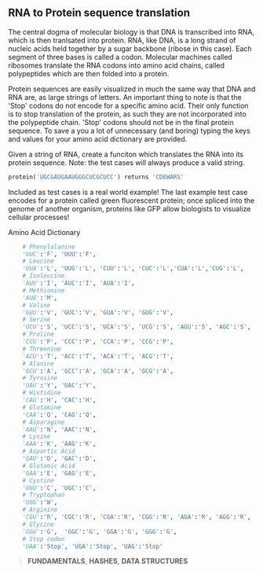 ## RNA to Protein sequence translation

The central dogma of molecular biology is that DNA is transcribed into RNA, which is then tranlsated into protein. RNA, like DNA, is a long strand of nucleic acids held together by a sugar backbone (ribose in this case). Each segment of three bases is called a codon. Molecular machines called ribosomes translate the RNA codons into amino acid chains, called polypeptides which are then folded into a protein.

Protein sequences are easily visualized in much the same way that DNA and RNA are, as large strings of letters. An important thing to note is that the 'Stop' codons do not encode for a specific amino acid. Their only function is to stop translation of the protein, as such they are not incorporated into the polypeptide chain. 'Stop' codons should not be in the final protein sequence. To save a you a lot of unnecessary (and boring) typing the keys and values for your amino acid dictionary are provided.

Given a string of RNA, create a funciton which translates the RNA into its protein sequence. Note: the test cases will always produce a valid string.
```python
protein('UGCGAUGAAUGGGCUCGCUCC') returns 'CDEWARS'
```

Included as test cases is a real world example! The last example test case encodes for a protein called green fluorescent protein; once spliced into the genome of another organism, proteins like GFP allow biologists to visualize cellular processes!

Amino Acid Dictionary
```python
    # Phenylalanine
    'UUC':'F', 'UUU':'F',
    # Leucine
    'UUA':'L', 'UUG':'L', 'CUU':'L', 'CUC':'L','CUA':'L','CUG':'L', 
    # Isoleucine
    'AUU':'I', 'AUC':'I', 'AUA':'I', 
    # Methionine
    'AUG':'M', 
    # Valine
    'GUU':'V', 'GUC':'V', 'GUA':'V', 'GUG':'V', 
    # Serine
    'UCU':'S', 'UCC':'S', 'UCA':'S', 'UCG':'S', 'AGU':'S', 'AGC':'S', 
    # Proline
    'CCU':'P', 'CCC':'P', 'CCA':'P', 'CCG':'P', 
    # Threonine
    'ACU':'T', 'ACC':'T', 'ACA':'T', 'ACG':'T',
    # Alanine
    'GCU':'A', 'GCC':'A', 'GCA':'A', 'GCG':'A', 
    # Tyrosine
    'UAU':'Y', 'UAC':'Y', 
    # Histidine
    'CAU':'H', 'CAC':'H',
    # Glutamine
    'CAA':'Q', 'CAG':'Q', 
    # Asparagine
    'AAU':'N', 'AAC':'N', 
    # Lysine
    'AAA':'K', 'AAG':'K',
    # Aspartic Acid
    'GAU':'D', 'GAC':'D', 
    # Glutamic Acid
    'GAA':'E', 'GAG':'E',
    # Cystine
    'UGU':'C', 'UGC':'C',
    # Tryptophan
    'UGG':'W', 
    # Arginine
    'CGU':'R', 'CGC':'R', 'CGA':'R', 'CGG':'R', 'AGA':'R', 'AGG':'R', 
    # Glycine
    'GGU':'G',  'GGC':'G', 'GGA':'G', 'GGG':'G', 
    # Stop codon
    'UAA':'Stop', 'UGA':'Stop', 'UAG':'Stop'
```

> **FUNDAMENTALS**, **HASHES**, **DATA STRUCTURES**
